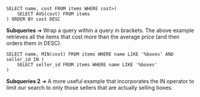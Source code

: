 	SELECT name, cost FROM items WHERE cost>(	
		SELECT AVG(cost) FROM items
	) ORDER BY cost DESC  
**Subqueries** ➔ Wrap a query within a query in brackets. The above example retrieves all the items that cost more than the average price (and then orders them in DESC).  


	SELECT name, MIN(cost) FROM items WHERE name LIKE '%boxes' AND seller_id IN (
		SELECT seller_id FROM items WHERE name LIKE '%boxes'
	)
**Subqueries 2** ➔ A more useful example that incorporates the IN operator to limit our search to only those sellers that are actually selling boxes.